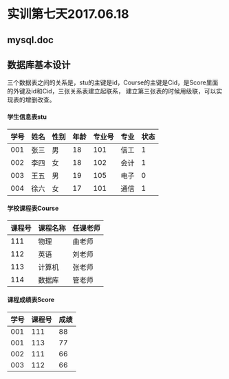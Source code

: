 # 实训第七天2017.06.18
## mysql.doc
## 数据库基本设计
三个数据表之间的关系是，stu的主键是id，Course的主键是Cid，是Score里面的外键及id和Cid，三张关系表建立起联系，
建立第三张表的时候用级联，可以实现表的增删改查。
#### 学生信息表stu

| 学号| 姓名 | 性别 | 年龄 |专业号| 专业 | 状态 |
|------|-----|-----|------|-----|-----|------|
|001|张三|男|18|101|信工|1|
|002|李四|女|18|102|会计|1|
|003|王五|男|19|105|电子|0|
|004|徐六|女|17|101|通信|1|
#### 学校课程表Course

| 课程号| 课程名称 | 任课老师 |
|------|-----|-----|
|111|物理|曲老师|
|112|英语|刘老师|
|113|计算机|张老师|
|114|数据库|管老师|

#### 课程成绩表Score
| 学号| 课程号 | 成绩 |
|------|-----|-----|
|001|111|88|
|001|113|77|
|002|111|66|
|003|112|66|
